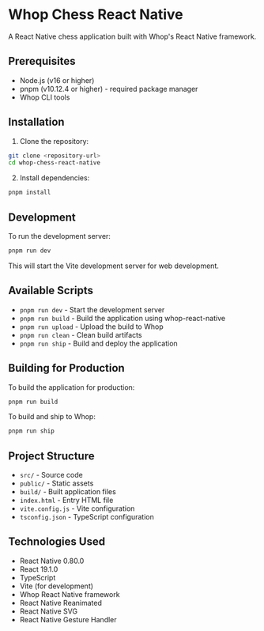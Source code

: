 # Whop Chess React Native

A React Native chess application built with Whop's React Native framework.

## Prerequisites

- Node.js (v16 or higher)
- pnpm (v10.12.4 or higher) - required package manager
- Whop CLI tools

## Installation

1. Clone the repository:
```bash
git clone <repository-url>
cd whop-chess-react-native
```

2. Install dependencies:
```bash
pnpm install
```

## Development

To run the development server:
```bash
pnpm run dev
```

This will start the Vite development server for web development.

## Available Scripts

- `pnpm run dev` - Start the development server
- `pnpm run build` - Build the application using whop-react-native
- `pnpm run upload` - Upload the build to Whop
- `pnpm run clean` - Clean build artifacts
- `pnpm run ship` - Build and deploy the application

## Building for Production

To build the application for production:
```bash
pnpm run build
```

To build and ship to Whop:
```bash
pnpm run ship
```

## Project Structure

- `src/` - Source code
- `public/` - Static assets
- `build/` - Built application files
- `index.html` - Entry HTML file
- `vite.config.js` - Vite configuration
- `tsconfig.json` - TypeScript configuration

## Technologies Used

- React Native 0.80.0
- React 19.1.0
- TypeScript
- Vite (for development)
- Whop React Native framework
- React Native Reanimated
- React Native SVG
- React Native Gesture Handler